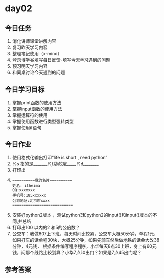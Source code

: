 # day02

## 今日任务

1. 消化讲师课堂讲解内容
2. 复习昨天学习内容
3. 整理笔记使用（x-mind）
4. 登录博学谷填写每日反馈-填写今天学习遇到的问题
5. 预习明天学习内容
6. 和同桌讨论今天遇到的问题

## 今日学习目标

1. 掌握print函数的使用方法
2. 掌握input函数的使用方法
3. 掌握运算符的使用
4. 掌握使用函数进行类型强转类型
5. 掌握使用if语句

## 今日作业

1. 使用格式化输出打印“life is short , need python”
2. %s 指的是\_\_\_\_\_\_\__%f指的是\_\_\_\_\_%d\_\_\_\_\_\_\_\__
3. 打印出
4. 
   ```
   ==========我的名片==========
   姓名: itheima 
   QQ:xxxxxxx
   手机号:185xxxxxx
   公司地址:北京市xxxx
   =========================== 
   ```
5. 安装好python2版本 ，测试python3和python2的input\(\)和input\(\)版本的不同,并总结
6. 打印出100 以内的2 和5的公倍数？
7. 公交车：我做607上下班，每天时间比较紧，公交车大概50分钟，单程1元，如果打车的话单程30块，大概25分钟，如果先骑车然后做地铁的话会大改38分钟，4元钱，
根据条件编写程序程序，小华每天8点30上班，身上有60元钱，问那个线路比较划算？小华7点50出门？如果是7点45出门呢？

## 参考答案



